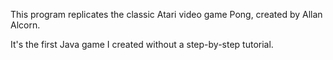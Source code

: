 This program replicates the classic Atari video game Pong, created by Allan Alcorn. 

It's the first Java game I created without a step-by-step tutorial.  